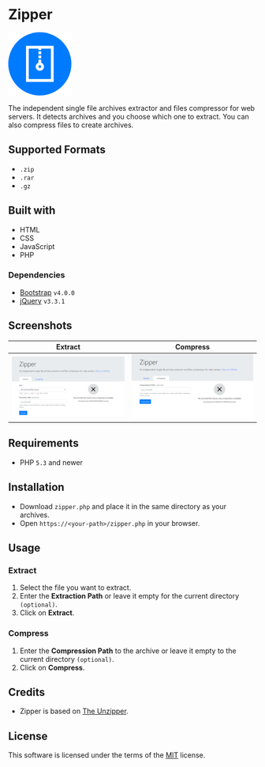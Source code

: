 # Zipper

![Icon](screenshots/icon.png)

The independent single file archives extractor and files compressor for web servers. It detects archives and you choose which one to extract. You can also compress files to create archives.

## Supported Formats

- `.zip`
- `.rar`
- `.gz`

## Built with

- HTML
- CSS
- JavaScript
- PHP

### Dependencies

- [Bootstrap](https://getbootstrap.com) `v4.0.0`
- [jQuery](https://jquery.com) `v3.3.1`

## Screenshots

| Extract                             | Compress                              |
| ----------------------------------- | ------------------------------------- |
| ![Extract](screenshots/extract.png) | ![Compress](screenshots/compress.png) |

## Requirements

- PHP `5.3` and newer

## Installation

- Download `zipper.php` and place it in the same directory as your archives.
- Open `https://<your-path>/zipper.php` in your browser.

## Usage

### Extract

1. Select the file you want to extract.
2. Enter the **Extraction Path** or leave it empty for the current directory `(optional)`.
3. Click on **Extract**.

### Compress

1. Enter the **Compression Path** to the archive or leave it empty to the current directory `(optional)`.
2. Click on **Compress**.

## Credits

- Zipper is based on [The Unzipper](https://github.com/ndeet/unzipper).

## License

This software is licensed under the terms of the [MIT](LICENSE.md) license.